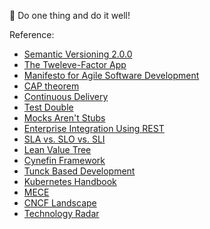 🔔 Do one thing and do it well!


Reference:
- [Semantic Versioning 2.0.0](https://semver.org)
- [The Tweleve-Factor App](https://12factor.net)
- [Manifesto for Agile Software Development](https://agilemanifesto.org/iso/en/manifesto.html)
- [CAP theorem](https://en.wikipedia.org/wiki/CAP_theorem)
- [Continuous Delivery](https://martinfowler.com/bliki/ContinuousDelivery.html)
- [Test Double](http://xunitpatterns.com/Test%20Double.html)
- [Mocks Aren't Stubs](https://martinfowler.com/articles/mocksArentStubs.html)
- [Enterprise Integration Using REST](https://martinfowler.com/articles/enterpriseREST.html)
- [SLA vs. SLO vs. SLI](https://www.atlassian.com/incident-management/kpis/sla-vs-slo-vs-sli)
- [Lean Value Tree](https://openpracticelibrary.com/practice/lean-value-tree/)
- [Cynefin Framework](https://en.wikipedia.org/wiki/Cynefin_framework) 
- [Tunck Based Development](https://trunkbaseddevelopment.com/)
- [Kubernetes Handbook](https://jimmysong.io/kubernetes-handbook/)
- [MECE](https://en.wikipedia.org/wiki/MECE_principle)
- [CNCF Landscape](https://landscape.cncf.io)
- [Technology Radar](https://www.thoughtworks.com/radar)
